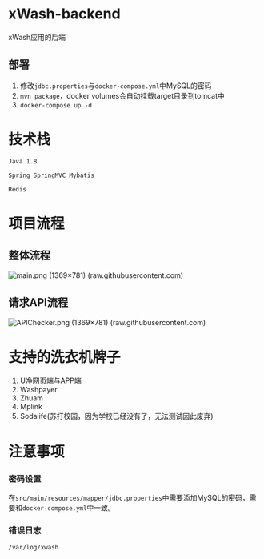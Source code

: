 # xWash-backend
xWash应用的后端

## 部署
1. 修改`jdbc.properties`与`docker-compose.yml`中MySQL的密码
2. `mvn package`，docker volumes会自动挂载target目录到tomcat中
3. `docker-compose up -d`

# 技术栈

`Java 1.8`

`Spring SpringMVC Mybatis`

`Redis`

# 项目流程

## 整体流程

![main.png (1369×781) (raw.githubusercontent.com)](https://raw.githubusercontent.com/wulnm/img/master/main.png)

## 请求API流程

![APIChecker.png (1369×781) (raw.githubusercontent.com)](https://raw.githubusercontent.com/wulnm/img/master/APIChecker.png)

# 支持的洗衣机牌子
1. U净网页端与APP端
2. Washpayer
3. Zhuam
4. Mplink
5. Sodalife(苏打校园，因为学校已经没有了，无法测试因此废弃)

# 注意事项
### 密码设置
在`src/main/resources/mapper/jdbc.properties`中需要添加MySQL的密码，需要和`docker-compose.yml`中一致。

### 错误日志
`/var/log/xwash`
